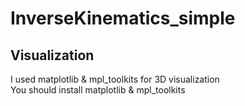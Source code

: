 # InverseKinematics_simple

## Visualization
I used matplotlib & mpl_toolkits for 3D visualization\
You should install matplotlib & mpl_toolkits
